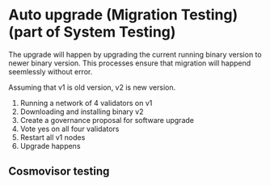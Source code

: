 # Auto upgrade (Migration Testing) (part of System Testing)

The upgrade will happen by upgrading the current running binary version to newer binary version. This processes ensure that migration will happend seemlessly without error.

Assuming that v1 is old version, v2 is new version.

1. Running a network of 4 validators on v1
1. Downloading and installing binary v2
1. Create a governance proposal for software upgrade
1. Vote yes on all four validators
1. Restart all v1 nodes
1. Upgrade happens

## Cosmovisor testing

